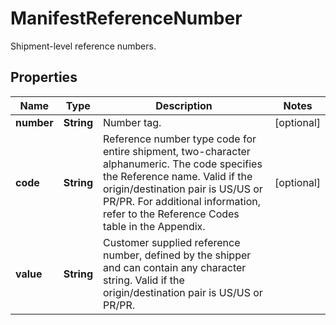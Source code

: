 

# ManifestReferenceNumber

Shipment-level reference numbers.

## Properties

| Name | Type | Description | Notes |
|------------ | ------------- | ------------- | -------------|
|**number** | **String** | Number tag. |  [optional] |
|**code** | **String** | Reference number type code for entire shipment, two-character alphanumeric.  The code specifies the Reference name.  Valid if the origin/destination pair is US/US or PR/PR. For additional information, refer to the Reference Codes table in the Appendix. |  [optional] |
|**value** | **String** | Customer supplied reference number, defined by the shipper and can contain any character string. Valid if the origin/destination pair is US/US or PR/PR. |  |



